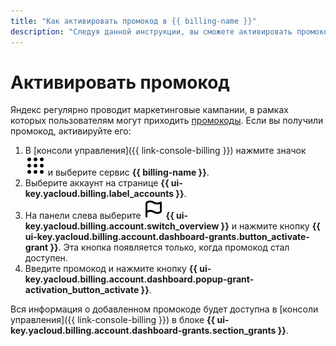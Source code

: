 ```yaml
---
title: "Как активировать промокод в {{ billing-name }}"
description: "Следуя данной инструкции, вы сможете активировать промокод."
---
```


# Активировать промокод

Яндекс регулярно проводит маркетинговые кампании, в рамках которых пользователям могут приходить [промокоды](../concepts/promo-code.md). Если вы получили промокод, активируйте его:
1. В [консоли управления]({{ link-console-billing }}) нажмите значок ![image](../../_assets/console-icons/dots-9.svg) и выберите сервис **{{ billing-name }}**.
1. Выберите аккаунт на странице **{{ ui-key.yacloud.billing.label_accounts }}**.
1. На панели слева выберите ![image](../../_assets/console-icons/flag.svg) **{{ ui-key.yacloud.billing.account.switch_overview }}** и нажмите кнопку **{{ ui-key.yacloud.billing.account.dashboard-grants.button_activate-grant }}**. Эта кнопка появляется только, когда промокод стал доступен.
1. Введите промокод и нажмите кнопку **{{ ui-key.yacloud.billing.account.dashboard.popup-grant-activation_button_activate }}**.

Вся информация о добавленном промокоде будет доступна  в [консоли управления]({{ link-console-billing }}) в блоке **{{ ui-key.yacloud.billing.account.dashboard-grants.section_grants }}**.


